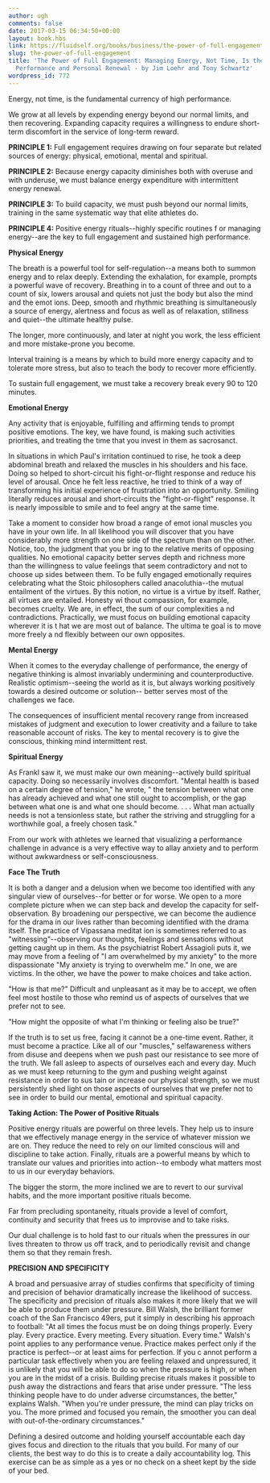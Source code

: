 ```yaml
---
author: ugh
comments: false
date: 2017-03-15 06:34:50+00:00
layout: book.hbs
link: https://fluidself.org/books/business/the-power-of-full-engagement/
slug: the-power-of-full-engagement
title: 'The Power of Full Engagement: Managing Energy, Not Time, Is the Key to High
  Performance and Personal Renewal - by Jim Loehr and Tony Schwartz'
wordpress_id: 772
---
```


Energy, not time, is the fundamental currency of high performance.

We grow at all levels by expending energy beyond our normal limits, and then recovering. Expanding capacity requires a willingness to endure short-term discomfort in the service of long-term reward.

**PRINCIPLE 1:** Full engagement requires drawing on four separate but related sources of energy: physical, emotional, mental and spiritual.

**PRINCIPLE 2:** Because energy capacity diminishes both with overuse and with underuse, we must balance energy expenditure with intermittent energy renewal.

**PRINCIPLE 3:** To build capacity, we must push beyond our normal limits, training in the same systematic way that elite athletes do.

**PRINCIPLE 4:** Positive energy rituals--highly specific routines f or managing energy--are the key to full engagement and sustained high performance.

**Physical Energy**

The breath is a powerful tool for self-regulation--a means both to summon energy and to relax deeply. Extending the exhalation, for example, prompts a powerful wave of recovery. Breathing in to a count of three and out to a count of six, lowers arousal and quiets not just the body but also the mind and the emot ions. Deep, smooth and rhythmic breathing is simultaneously a source of energy, alertness and focus as well as of relaxation, stillness and quiet--the ultimate healthy pulse.

The longer, more continuously, and later at night you work, the less efficient and more mistake-prone you become.

Interval training is a means by which to build more energy capacity and to tolerate more stress, but also to teach the body to recover more efficiently.

To sustain full engagement, we must take a recovery break every 90 to 120 minutes.

**Emotional Energy**

Any activity that is enjoyable, fulfilling and affirming tends to prompt positive emotions. The key, we have found, is making such activities priorities, and treating the time that you invest in them as sacrosanct.

In situations in which Paul's irritation continued to rise, he took a deep abdominal breath and relaxed the muscles in his shoulders and his face. Doing so helped to short-circuit his fight-or-flight response and reduce his level of arousal. Once he felt less reactive, he tried to think of a way of transforming his initial experience of frustration into an opportunity. Smiling literally reduces arousal and short-circuits the "fight-or-flight" response. It is nearly impossible to smile and to feel angry at the same time.

Take a moment to consider how broad a range of emot ional muscles you have in your own life. In all likelihood you will discover that you have considerably more strength on one side of the spectrum than on the other. Notice, too, the judgment that you br ing to the relative merits of opposing qualities. No emotional capacity better serves depth and richness more than the willingness to value feelings that seem contradictory and not to choose up sides between them. To be fully engaged emotionally requires celebrating what the Stoic philosophers called anacoluthia--the mutual entailment of the virtues. By this notion, no virtue is a virtue by itself. Rather, all virtues are entailed. Honesty wi thout compassion, for example, becomes cruelty. We are, in effect, the sum of our complexities a nd contradictions. Practically, we must focus on building emotional capacity wherever it is t hat we are most out of balance. The ultima te goal is to move more freely a nd flexibly between our own opposites.

**Mental Energy**

When it comes to the everyday challenge of performance, the energy of negative thinking is almost invariably undermining and counterproductive. Realistic optimism--seeing the world as it is, but always working positively towards a desired outcome or solution-- better serves most of the challenges we face.

The consequences of insufficient mental recovery range from increased mistakes of judgment and execution to lower creativity and a failure to take reasonable account of risks. The key to mental recovery is to give the conscious, thinking mind intermittent rest.

**Spiritual Energy**

As Frankl saw it, we must make our own meaning--actively build spiritual capacity. Doing so necessarily involves discomfort. "Mental health is based on a certain degree of tension," he wrote, " the tension between what one has already achieved and what one still ought to accomplish, or the gap between what one is and what one should become. . . . What man actually needs is not a tensionless state, but rather the striving and struggling for a worthwhile goal, a freely chosen task."

From our work with athletes we learned that visualizing a performance challenge in advance is a very effective way to allay anxiety and to perform without awkwardness or self-consciousness.

**Face The Truth**

It is both a danger and a delusion when we become too identified with any singular view of ourselves--for better or for worse. We open to a more complete picture when we can step back and develop the capacity for self-observation. By broadening our perspective, we can become the audience for the drama in our lives rather than becoming identified with the drama itself. The practice of Vipassana meditat ion is sometimes referred to as "witnessing"--observing our thoughts, feelings and sensations without getting caught up in them. As the psychiatrist Robert Assagioli puts it, we may move from a feeling of "I am overwhelmed by my anxiety" to the more dispassionate "My anxiety is trying to overwhelm me." In one, we are victims. In the other, we have the power to make choices and take action.

"How is that me?" Difficult and unpleasant as it may be to accept, we often feel most hostile to those who remind us of aspects of ourselves that we prefer not to see.

"How might the opposite of what I'm thinking or feeling also be true?"

If the truth is to set us free, facing it cannot be a one-time event. Rather, it must become a practice. Like all of our "muscles," selfawareness withers from disuse and deepens when we push past our resistance to see more of the truth. We fall asleep to aspects of ourselves each and every day. Much as we must keep returning to the gym and pushing weight against resistance in order to sus tain or increase our physical strength, so we must persistently shed light on those aspects of ourselves that we prefer not to see in order to build our mental, emotional and spiritual capacity.

**Taking Action: The Power of Positive Rituals**

Positive energy rituals are powerful on three levels. They help us to insure that we effectively manage energy in the service of whatever mission we are on. They reduce the need to rely on our limited conscious will and discipline to take action. Finally, rituals are a powerful means by which to translate our values and priorities into action--to embody what matters most to us in our everyday behaviors.

The bigger the storm, the more inclined we are to revert to our survival habits, and the more important positive rituals become.

Far from precluding spontaneity, rituals provide a level of comfort, continuity and security that frees us to improvise and to take risks.

Our dual challenge is to hold fast to our rituals when the pressures in our lives threaten to throw us off track, and to periodically revisit and change them so that they remain fresh.

**PRECISION AND SPECIFICITY**

A broad and persuasive array of studies confirms that specificity of timing and precision of behavior dramatically increase the likelihood of success. The specificity and precision of rituals also makes it more likely that we will be able to produce them under pressure. Bill Walsh, the brilliant former coach of the San Francisco 49ers, put it simply in describing his approach to football: "At all times the focus must be on doing things properly. Every play. Every practice. Every meeting. Every situation. Every time." Walsh's point applies to any performance venue. Practice makes perfect only if the practice is perfect--or at least aims for perfection. If you c annot perform a particular task effectively when you are feeling relaxed and unpressured, it is unlikely that you will be able to do so when the pressure is high, or when you are in the midst of a crisis. Building precise rituals makes it possible to push away the distractions and fears that arise under pressure. "The less thinking people have to do under adverse circumstances, the better," explains Walsh. "When you're under pressure, the mind can play tricks on you. The more primed and focused you remain, the smoother you can deal with out-of-the-ordinary circumstances."

Defining a desired outcome and holding yourself accountable each day gives focus and direction to the rituals that you build. For many of our clients, the best way to do this is to create a daily accountability log. This exercise can be as simple as a yes or no check on a sheet kept by the side of your bed.
